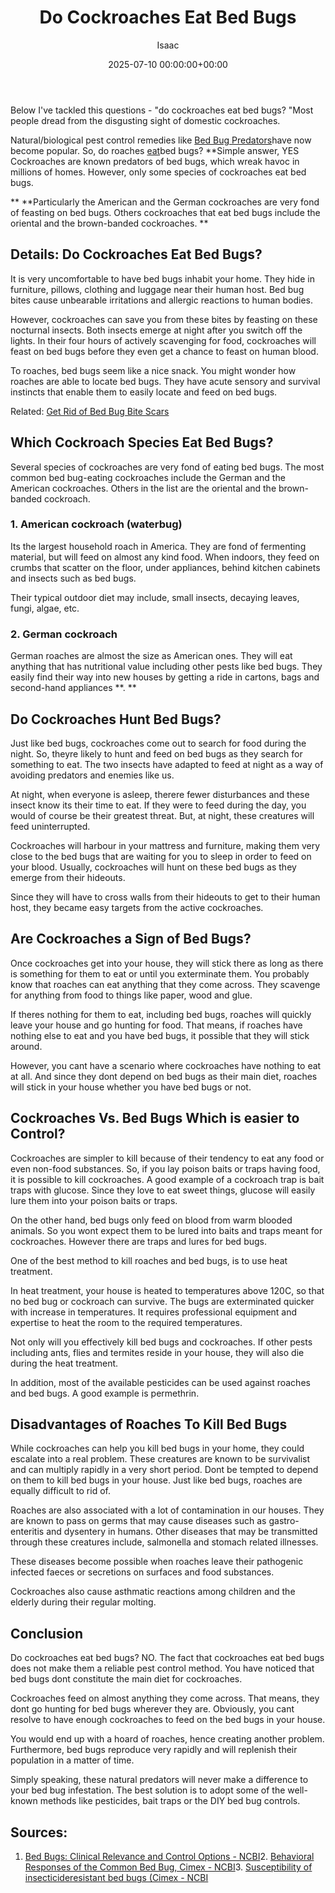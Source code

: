 ﻿---
title: Do Cockroaches Eat Bed Bugs
description: Below I've tackled this questions - "do cockroaches eat bed bugs?"Most people dread from the disgusting sight of domestic cockroaches. Naturalbiological pest...
slug: /do-cockroaches-eat-bed-bugs/
date: 2025-07-10 00:00:00+00:00
lastmod: 2025-07-10 00:00:00+03:00
author: Isaac
categories:
- Bed Bugs
- Guide
- Roaches
tags:
- bed-bugs
- cockroache
- eat
layout: post
---

Below I've tackled this questions - "do cockroaches eat bed bugs? "Most people dread from the disgusting sight of domestic cockroaches.

Natural/biological pest control remedies like [Bed Bug Predators](https://pestpolicy.com/what-eats-[bed-bugs](https://pestpolicy.com/do-spiders-eat-bed-bugs/)/)have now become popular. So, do roaches [eat](https://pestpolicy.com/what-animals-eat-bed-bugs/)bed bugs? **Simple answer, YES Cockroaches are known predators of bed bugs, which wreak havoc in millions of homes. However, only some species of cockroaches eat bed bugs.

** **Particularly the American and the German cockroaches are very fond of feasting on bed bugs. Others cockroaches that eat bed bugs include the oriental and the brown-banded cockroaches. **

##  **Details: Do Cockroaches Eat Bed Bugs?**

It is very uncomfortable to have bed bugs inhabit your home. They hide in furniture, pillows, clothing and luggage near their human host. Bed bug bites cause unbearable irritations and allergic reactions to human bodies.

However, cockroaches can save you from these bites by feasting on these nocturnal insects. Both insects emerge at night after you switch off the lights. In their four hours of actively scavenging for food, cockroaches will feast on bed bugs before they even get a chance to feast on human blood.

To roaches, bed bugs seem like a nice snack. You might wonder how roaches are able to locate bed bugs. They have acute sensory and survival instincts that enable them to easily locate and feed on bed bugs.

Related: [Get Rid of Bed Bug Bite Scars](https://pestpolicy.com/how-to-get-rid-of-bed-bug-bite-scars/)

##  **Which Cockroach Species Eat Bed Bugs?**

Several species of cockroaches are very fond of eating bed bugs. The most common bed bug-eating cockroaches include the German and the American cockroaches. Others in the list are the oriental and the brown-banded cockroach.

###  **1. American cockroach (waterbug)**

Its the largest household roach in America. They are fond of fermenting material, but will feed on almost any kind food. When indoors, they feed on crumbs that scatter on the floor, under appliances, behind kitchen cabinets and insects such as bed bugs.

Their typical outdoor diet may include, small insects, decaying leaves, fungi, algae, etc.

###  **2. German cockroach**

German roaches are almost the size as American ones. They will eat anything that has nutritional value including other pests like bed bugs. They easily find their way into new houses by getting a ride in cartons, bags and second-hand appliances **. **

##  **Do Cockroaches Hunt Bed Bugs?**

Just like bed bugs, cockroaches come out to search for food during the night. So, theyre likely to hunt and feed on bed bugs as they search for something to eat. The two insects have adapted to feed at night as a way of avoiding predators and enemies like us.

At night, when everyone is asleep, therere fewer disturbances and these insect know its their time to eat. If they were to feed during the day, you would of course be their greatest threat. But, at night, these creatures will feed uninterrupted.

Cockroaches will harbour in your mattress and furniture, making them very close to the bed bugs that are waiting for you to sleep in order to feed on your blood. Usually, cockroaches will hunt on these bed bugs as they emerge from their hideouts.

Since they will have to cross walls from their hideouts to get to their human host, they became easy targets from the active cockroaches.

##  Are Cockroaches a Sign of Bed Bugs?

Once cockroaches get into your house, they will stick there as long as there is something for them to eat or until you exterminate them. You probably know that roaches can eat anything that they come across. They scavenge for anything from food to things like paper, wood and glue.

If theres nothing for them to eat, including bed bugs, roaches will quickly leave your house and go hunting for food. That means, if roaches have nothing else to eat and you have bed bugs, it possible that they will stick around.

However, you cant have a scenario where cockroaches have nothing to eat at all. And since they dont depend on bed bugs as their main diet, roaches will stick in your house whether you have bed bugs or not.

##  **Cockroaches Vs. Bed Bugs  Which is easier to Control?**

Cockroaches are simpler to kill because of their tendency to eat any food or even non-food substances. So, if you lay poison baits or traps having food, it is possible to kill cockroaches. A good example of a cockroach trap is bait traps with glucose. Since they love to eat sweet things, glucose will easily lure them into your poison baits or traps.

On the other hand, bed bugs only feed on blood from warm blooded animals. So you wont expect them to be lured into baits and traps meant for cockroaches. However there are traps and lures for bed bugs.

One of the best method to kill roaches and bed bugs, is to use heat treatment.

In heat treatment, your house is heated to temperatures above 120C, so that no bed bug or cockroach can survive. The bugs are exterminated quicker with increase in temperatures. It requires professional equipment and expertise to heat the room to the required temperatures.

Not only will you effectively kill bed bugs and cockroaches. If other pests including ants, flies and termites reside in your house, they will also die during the heat treatment.

In addition, most of the available pesticides can be used against roaches and bed bugs. A good example is permethrin.

##  **Disadvantages of Roaches To Kill Bed Bugs**

While cockroaches can help you kill bed bugs in your home, they could escalate into a real problem. These creatures are known to be survivalist and can multiply rapidly in a very short period. Dont be tempted to depend on them to kill bed bugs in your house. Just like bed bugs, roaches are equally difficult to rid of.

Roaches are also associated with a lot of contamination in our houses. They are known to pass on germs that may cause diseases such as gastro-enteritis and dysentery in humans. Other diseases that may be transmitted through these creatures include, salmonella and stomach related illnesses.

These diseases become possible when roaches leave their pathogenic infected faeces or secretions on surfaces and food substances.

Cockroaches also cause asthmatic reactions among children and the elderly during their regular molting.

##  Conclusion

Do cockroaches eat bed bugs? NO. The fact that cockroaches eat bed bugs does not make them a reliable pest control method. You have noticed that bed bugs dont constitute the main diet for cockroaches.

Cockroaches feed on almost anything they come across. That means, they dont go hunting for bed bugs wherever they are. Obviously, you cant resolve to have enough cockroaches to feed on the bed bugs in your house.

You would end up with a hoard of roaches, hence creating another problem. Furthermore, bed bugs reproduce very rapidly and will replenish their population in a matter of time.

Simply speaking, these natural predators will never make a difference to your bed bug infestation. The best solution is to adopt some of the well-known methods like pesticides, bait traps or the DIY bed bug controls.

##  Sources:

1. [Bed Bugs: Clinical Relevance and Control Options - NCBI](https://www.ncbi.nlm.nih.gov/pmc/articles/PMC3255965/)2. [Behavioral Responses of the Common Bed Bug, Cimex - NCBI](https://www.ncbi.nlm.nih.gov/pmc/articles/PMC5620703/)3. [Susceptibility of insecticideresistant bed bugs (Cimex - NCBI](https://www.ncbi.nlm.nih.gov/pmc/articles/PMC5518228/)

